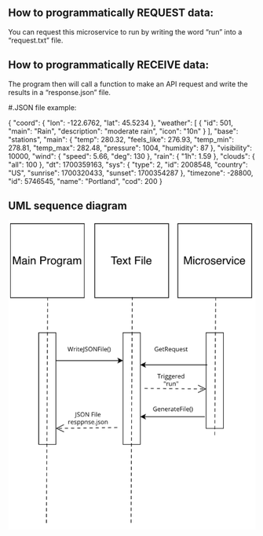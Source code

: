 
## How to programmatically REQUEST data: 

You can request this microservice to run by writing the word “run” into a “request.txt” file. 


## How to programmatically RECEIVE data: 
The program then will call a function to make an API request and write the results in a “response.json” file.

#.JSON file example:

{
    "coord": {
        "lon": -122.6762,
        "lat": 45.5234
    },
    "weather": [
        {
            "id": 501,
            "main": "Rain",
            "description": "moderate rain",
            "icon": "10n"
        }
    ],
    "base": "stations",
    "main": {
        "temp": 280.32,
        "feels_like": 276.93,
        "temp_min": 278.81,
        "temp_max": 282.48,
        "pressure": 1004,
        "humidity": 87
    },
    "visibility": 10000,
    "wind": {
        "speed": 5.66,
        "deg": 130
    },
    "rain": {
        "1h": 1.59
    },
    "clouds": {
        "all": 100
    },
    "dt": 1700359163,
    "sys": {
        "type": 2,
        "id": 2008548,
        "country": "US",
        "sunrise": 1700320433,
        "sunset": 1700354287
    },
    "timezone": -28800,
    "id": 5746545,
    "name": "Portland",
    "cod": 200
}

## UML sequence diagram


![image](UML.png)
